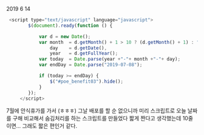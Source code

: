2019 6 14


```javascript
 <script type="text/javascript" language="javascript">
        $(document).ready(function () {

            var d = new Date();
            var month  = d.getMonth() + 1 > 10 ? (d.getMonth() + 1) : "0" + (d.getMonth() + 1),
                day    = d.getDate(),
                year   = d.getFullYear();
            var today  = Date.parse(year +"-"+ month +"-"+ day);
            var endDay = Date.parse("2019-07-08");

            if (today >= endDay) {
                $("#poe_benefit03").hide();
            }
        });
     </script>
```

7월에 안식휴가를 가서 (ㅎㅎㅎ)
그날 배포를 할 순 없으니까 미리 스크립트로 오늘 날짜를 구해
비교해서 숨김처리를 하는 스크립트를 만들었다
짧게 짠다고 생각했는데 10줄이면... 그래도 짧은 편인거 같다.


